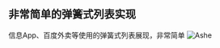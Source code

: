 ## 非常简单的弹簧式列表实现
信息App、百度外卖等使用的弹簧式列表展现，非常简单
![Ashe](https://ooo.0o0.ooo/2017/06/29/5954b2d9233e6.gif)

